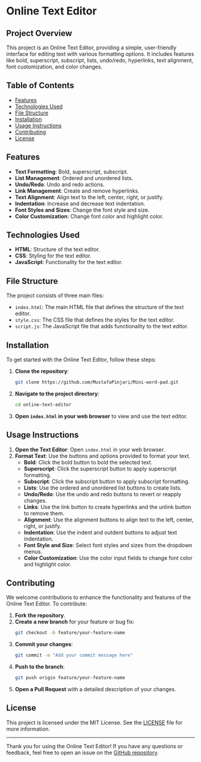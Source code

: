 # Online Text Editor

## Project Overview

This project is an Online Text Editor, providing a simple, user-friendly interface for editing text with various formatting options. It includes features like bold, superscript, subscript, lists, undo/redo, hyperlinks, text alignment, font customization, and color changes.

## Table of Contents

- [Features](#features)
- [Technologies Used](#technologies-used)
- [File Structure](#file-structure)
- [Installation](#installation)
- [Usage Instructions](#usage-instructions)
- [Contributing](#contributing)
- [License](#license)

## Features

- **Text Formatting**: Bold, superscript, subscript.
- **List Management**: Ordered and unordered lists.
- **Undo/Redo**: Undo and redo actions.
- **Link Management**: Create and remove hyperlinks.
- **Text Alignment**: Align text to the left, center, right, or justify.
- **Indentation**: Increase and decrease text indentation.
- **Font Styles and Sizes**: Change the font style and size.
- **Color Customization**: Change font color and highlight color.

## Technologies Used

- **HTML**: Structure of the text editor.
- **CSS**: Styling for the text editor.
- **JavaScript**: Functionality for the text editor.

## File Structure

The project consists of three main files:

- `index.html`: The main HTML file that defines the structure of the text editor.
- `style.css`: The CSS file that defines the styles for the text editor.
- `script.js`: The JavaScript file that adds functionality to the text editor.

## Installation

To get started with the Online Text Editor, follow these steps:

1. **Clone the repository**:
   ```bash
   git clone https://github.com/MustafaPinjari/Mini-word-pad.git
   ```
2. **Navigate to the project directory**:
   ```bash
   cd online-text-editor
   ```

3. **Open `index.html` in your web browser** to view and use the text editor.

## Usage Instructions

1. **Open the Text Editor**: Open `index.html` in your web browser.
2. **Format Text**: Use the buttons and options provided to format your text.
   - **Bold**: Click the bold button to bold the selected text.
   - **Superscript**: Click the superscript button to apply superscript formatting.
   - **Subscript**: Click the subscript button to apply subscript formatting.
   - **Lists**: Use the ordered and unordered list buttons to create lists.
   - **Undo/Redo**: Use the undo and redo buttons to revert or reapply changes.
   - **Links**: Use the link button to create hyperlinks and the unlink button to remove them.
   - **Alignment**: Use the alignment buttons to align text to the left, center, right, or justify.
   - **Indentation**: Use the indent and outdent buttons to adjust text indentation.
   - **Font Style and Size**: Select font styles and sizes from the dropdown menus.
   - **Color Customization**: Use the color input fields to change font color and highlight color.

## Contributing

We welcome contributions to enhance the functionality and features of the Online Text Editor. To contribute:

1. **Fork the repository**.
2. **Create a new branch** for your feature or bug fix:
   ```bash
   git checkout -b feature/your-feature-name
   ```
3. **Commit your changes**:
   ```bash
   git commit -m "Add your commit message here"
   ```
4. **Push to the branch**:
   ```bash
   git push origin feature/your-feature-name
   ```
5. **Open a Pull Request** with a detailed description of your changes.

## License

This project is licensed under the MIT License. See the [LICENSE](LICENSE) file for more information.

---

Thank you for using the Online Text Editor! If you have any questions or feedback, feel free to open an issue on the [GitHub repository](https://github.com/MustafaPinjari/Mini-word-pad).
